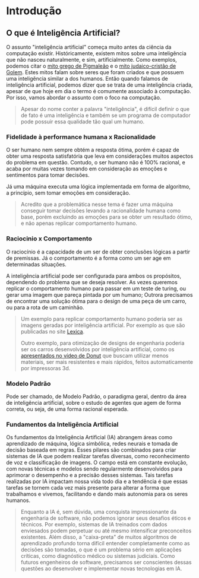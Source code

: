 # Introdução

## O que é Inteligência Artificial?

O assunto "inteligência artificial" começa muito antes da ciência da computação
existir. Históricamente, existem mitos sobre uma inteligência que não nasceu
naturalmente, e sim, artificialmente. Como exemplos, podemos citar o [mito grego
 de Pigmaleão](https://pt.wikipedia.org/wiki/Pigmale%C3%A3o) e o [mito judaico-cristão de Golem](https:/www.nationalgeographic.pt/historia/o-golem-um-homem-barro-no-gueto-praga_2907).
Estes mitos falam sobre seres que foram criados e que possuem uma inteligência
similar a dos humanos. Então quando falamos de inteligência artificial, podemos
dizer que se trata de uma inteligência criada, apesar de que hoje em dia o termo
é comumente associado à computação. Por isso, vamos abordar o assunto com o foco
na computação.

> Apesar do nome conter a palavra "inteligência", é difícil definir o que de fato
> é uma inteligência e também se um programa de computador pode possuir essa qualidade
> tão qual um humano.

### Fidelidade à performance humana x Racionalidade

O ser humano nem sempre obtém a resposta ótima, porém é capaz de obter uma resposta
satisfatória que leva em considerações muitos aspectos do problema em questão. Contudo,
o ser humano não é 100% racional, e acaba por muitas vezes tomando em consideração
as emoções e sentimentos para tomar decisões.

Já uma máquina executa uma lógica implementada em forma de algoritmo, a princípio, sem tomar emoções em consideração.

> Acredito que a problemática nesse tema é fazer uma máquina conseguir tomar
> decisões levando a racionalidade humana como base, porém excluindo as emoções
> para se obter um resultado ótimo, e não apenas replicar comportamento humano.

### Raciocinio x Comportamento

O raciocínio é a capacidade de um ser de obter conclusões lógicas a partir de
premissas. Já o comportamento é a forma como um ser age em determinadas situações.

A inteligência artificial pode ser configurada para ambos os propósitos,
dependendo do problema que se deseja resolver. As vezes queremos replicar 
o comportamento humano para passar em um teste de turing, ou gerar uma imagem
que pareça pintada por um humano; Outrora precisamos de encontrar uma solução
ótima para o design de uma peça de um carro, ou para a rota de um caminhão.

> Um exemplo para replicar comportamento humano poderia ser as imagens geradas
> por inteligência artificial. Por exemplo as que são publicadas no site 
> [Lexica](https://lexica.art/).
>
> Outro exemplo, para otimização de designs de engenharia poderia ser os
> carros desenvolvidos por inteligência artificial, como os [apresentados no vídeo de Donut](https://www.youtube.com/watch?v=VdG4gUTowXc) que buscam utilizar menos materiais,
> ser mais resistentes e mais rápidos, feitos automaticamente por impressoras 3d.

### Modelo Padrão

Pode ser chamado, de Modelo Padrão, o paradigma geral, dentro da área de inteligência artificial, sobre o estudo de agentes que agem de forma correta, ou seja, de uma forma  racional esperada.

### Fundamentos da Inteligência Artificial

Os fundamentos da Inteligência Artificial (IA) abrangem áreas como aprendizado
de máquina, lógica simbólica, redes neurais e tomada de decisão baseada em 
regras. Esses pilares são combinados para criar sistemas de IA que podem 
realizar tarefas diversas, como reconhecimento de voz e classificação de 
imagens. O campo está em constante evolução, com novas técnicas e modelos 
sendo regularmente desenvolvidos para aprimorar o desempenho e a precisão 
desses sistemas. Tais tarefas realizadas por IA impactam nossa vida todo dia
e a tendência é que essas tarefas se tornem cada vez mais presente para
alterar a forma que trabalhamos e vivemos, facilitando e dando mais autonomia
para os seres humanos.

> Enquanto a IA é, sem dúvida, uma conquista impressionante da engenharia de 
> software, não podemos ignorar seus desafios éticos e técnicos. Por exemplo, 
> sistemas de IA treinados com dados enviesados podem perpetuar ou até mesmo 
> intensificar preconceitos existentes. Além disso, a "caixa-preta" de muitos 
> algoritmos de aprendizado profundo torna difícil entender completamente 
> como as decisões são tomadas, o que é um problema sério em aplicações 
> críticas, como diagnóstico médico ou sistemas judiciais. Como futuros 
> engenheiros de software, precisamos ser conscientes dessas questões ao 
> desenvolver e implementar novas tecnologias em IA.

